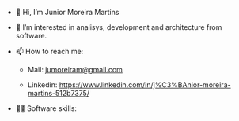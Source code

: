 - 👋 Hi, I’m Junior Moreira Martins
- 👀 I’m interested in analisys, development and architecture from software.
- 📫 How to reach me: 

  - Mail: jumoreiram@gmail.com
  
  - Linkedin: https://www.linkedin.com/in/j%C3%BAnior-moreira-martins-512b7375/
  
 - 👨‍💻 Software skills:

